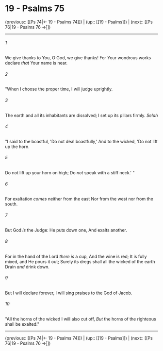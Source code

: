 # 19 - Psalms 75

(previous:: [[Ps 74|← 19 - Psalms 74]]) | (up:: [[19 - Psalms]]) | (next:: [[Ps 76|19 - Psalms 76 →]])

***


###### 1 
We give thanks to You, O God, we give thanks! For Your wondrous works declare _that_ Your name is near. 

###### 2 
"When I choose the proper time, I will judge uprightly. 

###### 3 
The earth and all its inhabitants are dissolved; I set up its pillars firmly. _Selah_ 

###### 4 
"I said to the boastful, 'Do not deal boastfully,' And to the wicked, 'Do not lift up the horn. 

###### 5 
Do not lift up your horn on high; Do _not_ speak with a stiff neck.' " 

###### 6 
For exaltation _comes_ neither from the east Nor from the west nor from the south. 

###### 7 
But God _is_ the Judge: He puts down one, And exalts another. 

###### 8 
For in the hand of the Lord _there is_ a cup, And the wine is red; It is fully mixed, and He pours it out; Surely its dregs shall all the wicked of the earth Drain _and_ drink down. 

###### 9 
But I will declare forever, I will sing praises to the God of Jacob. 

###### 10 
"All the horns of the wicked I will also cut off, _But_ the horns of the righteous shall be exalted."

***

(previous:: [[Ps 74|← 19 - Psalms 74]]) | (up:: [[19 - Psalms]]) | (next:: [[Ps 76|19 - Psalms 76 →]])
